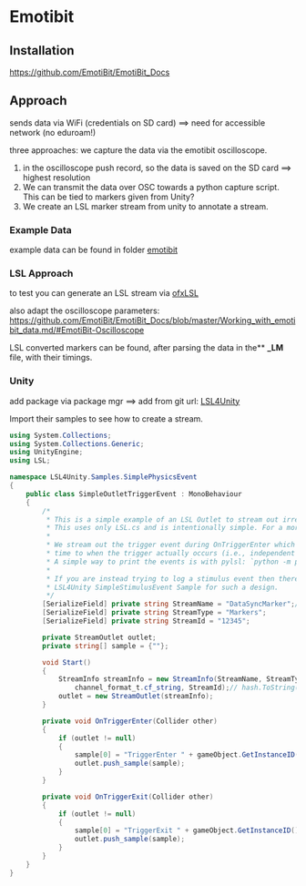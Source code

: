 # Emotibit

## Installation

<https://github.com/EmotiBit/EmotiBit_Docs>

## Approach

sends data via WiFi (credentials on SD card) ==> need for accessible network (no eduroam!)

three approaches: we capture the data via the emotibit oscilloscope. 

1. in the oscilloscope push record, so the data is saved on the SD card ==> highest resolution
2. We can transmit the data over OSC towards a python capture script. This can be tied to markers given from Unity?
3. We create an LSL marker stream from unity to annotate a stream.

### Example Data

example data can be found in folder [emotibit](./emotibit/)

### LSL Approach

to test you can generate an LSL stream via [ofxLSL](https://github.com/EmotiBit/ofxLSL#example-for-generating-marker-stream)

also adapt the oscilloscope parameters: <https://github.com/EmotiBit/EmotiBit_Docs/blob/master/Working_with_emotibit_data.md/#EmotiBit-Oscilloscope> 

LSL converted markers can be found, after parsing the data in the** **\_LM** file, with their timings.

### Unity

add package via package mgr ==> add from git url: [LSL4Unity](https://github.com/labstreaminglayer/LSL4Unity)

Import their samples to see how to create a stream.

```C#
using System.Collections;
using System.Collections.Generic;
using UnityEngine;
using LSL;

namespace LSL4Unity.Samples.SimplePhysicsEvent
{
    public class SimpleOutletTriggerEvent : MonoBehaviour
    {
        /*
         * This is a simple example of an LSL Outlet to stream out irregular events occurring in Unity.
         * This uses only LSL.cs and is intentionally simple. For a more robust version, see another sample.
         * 
         * We stream out the trigger event during OnTriggerEnter which is, in our opinion, the closest
         * time to when the trigger actually occurs (i.e., independent of its rendering).
         * A simple way to print the events is with pylsl: `python -m pylsl.examples.ReceiveStringMarkers`
         *
         * If you are instead trying to log a stimulus event then there are better options. Please see the 
         * LSL4Unity SimpleStimulusEvent Sample for such a design.
         */
        [SerializeField] private string StreamName = "DataSyncMarker";//LSL4Unity.Samples.SimpleCollisionEvent";
        [SerializeField] private string StreamType = "Markers";
        [SerializeField] private string StreamId = "12345";

        private StreamOutlet outlet;
        private string[] sample = {""};

        void Start()
        {
            StreamInfo streamInfo = new StreamInfo(StreamName, StreamType, 1, LSL.LSL.IRREGULAR_RATE,
                channel_format_t.cf_string, StreamId);// hash.ToString());
            outlet = new StreamOutlet(streamInfo);
        }

        private void OnTriggerEnter(Collider other)
        {
            if (outlet != null)
            {
                sample[0] = "TriggerEnter " + gameObject.GetInstanceID();
                outlet.push_sample(sample);
            }
        }

        private void OnTriggerExit(Collider other)
        {
            if (outlet != null)
            {
                sample[0] = "TriggerExit " + gameObject.GetInstanceID();
                outlet.push_sample(sample);
            }
        }
    }
}
```
